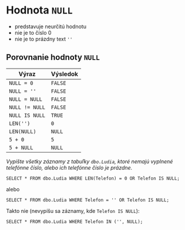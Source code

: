 # Hodnota `NULL`
- predstavuje neurčitú hodnotu
- nie je to číslo 0
- nie je to prázdny text `''`

## Porovnanie hodnoty `NULL`

|Výraz|Výsledok|
|---|---|
|`NULL = 0`|`FALSE`|
|`NULL = ''`|`FALSE`|
|`NULL = NULL`|`FALSE`|
|`NULL != NULL`|`FALSE`|
|`NULL IS NULL`|`TRUE`|
|`LEN('')`|`0`|
|`LEN(NULL)`|`NULL`|
|`5 + 0`|`5`|
|`5 + NULL`|`NULL`|


*Vypíšte všetky záznamy z tabuľky `dbo.Ludia`, ktoré nemajú vyplnené telefónne číslo, alebo ich telefónne číslo je prázdne.*
```TSQL
SELECT * FROM dbo.Ludia WHERE LEN(Telefon) = 0 OR Telefon IS NULL;
```
alebo
```TSQL
SELECT * FROM dbo.Ludia WHERE Telefon = '' OR Telefon IS NULL;
```
Takto nie (nevypíšu sa záznamy, kde `Telefon IS NULL`):
```TSQL
SELECT * FROM dbo.Ludia WHERE Telefon IN ('', NULL);
```